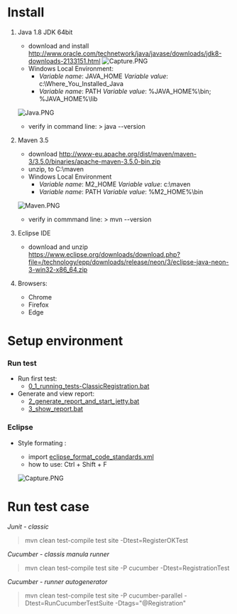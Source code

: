 # Install #

1. Java 1.8 JDK 64bit
    + download and install 
       http://www.oracle.com/technetwork/java/javase/downloads/jdk8-downloads-2133151.html
![Capture.PNG](https://bitbucket.org/repo/ranep8/images/3137412086-Capture.PNG)
    + Windows Local Environment: 
        - *Variable name*: JAVA_HOME    *Variable value*: c:\Where_You_Installed_Java
        - *Variable name*: PATH    *Variable value*: %JAVA_HOME%\bin; %JAVA_HOME%\lib
    
    ![Java.PNG](https://bitbucket.org/repo/ranep8/images/427137171-Java.PNG)

    + verify in command line:  > java --version

1. Maven 3.5
    + download http://www-eu.apache.org/dist/maven/maven-3/3.5.0/binaries/apache-maven-3.5.0-bin.zip
    + unzip, to C:\maven
    + Windows Local Environment
        - *Variable name*: M2_HOME    *Variable value*: c:\maven
        - *Variable name*: PATH    *Variable value*: %M2_HOME%\bin

    ![Maven.PNG](https://bitbucket.org/repo/ranep8/images/4126112216-Maven.PNG)

    + verify in commmand line:  > mvn --version

1. Eclipse IDE
    + download and unzip https://www.eclipse.org/downloads/download.php?file=/technology/epp/downloads/release/neon/3/eclipse-java-neon-3-win32-x86_64.zip

1. Browsers:
    + Chrome
    + Firefox
    + Edge

# Setup environment #


### Run test ###

- Run first test: 
    + [0_1_running_tests-ClassicRegistration.bat](https://bitbucket.org/capntc/selenium_workshop/src/b03275461b1451d7b188b937b77cb6bd77bc2e7a/clirunners/0_1_running_tests-ClassicRegistration.bat?at=develop)
- Generate and view report: 
    + [2_generate_report_and_start_jetty.bat](https://bitbucket.org/capntc/selenium_workshop/src/022bb8023f580e6498e580b706526e23a2800cc1/clirunners/2_generate_report_and_start_jetty.bat?at=develop)
    + [3_show_report.bat](https://bitbucket.org/capntc/selenium_workshop/src/cc4f1840dd7b2831907526c47bdf247ab74903a2/clirunners/3_show_report.bat?at=develop)

### Eclipse ###

- Style formating : 
    + import [eclipse_format_code_standards.xml](https://bitbucket.org/capntc/selenium_workshop/src/cc4f1840dd7b2831907526c47bdf247ab74903a2/README/eclipse_format_code_standards.xml?at=develop)
    + how to use:  Ctrl + Shift + F

	![Capture.PNG](https://bitbucket.org/repo/ranep8/images/2986566461-Capture.PNG)
    
# Run test case #

*Junit - classic*
> mvn clean test-compile test site -Dtest=RegisterOKTest

*Cucumber - classis manula runner*
> mvn clean test-compile test site -P cucumber -Dtest=RegistrationTest

*Cucumber - runner autogenerator*
> mvn clean test-compile test site -P cucumber-parallel -Dtest=RunCucumberTestSuite  -Dtags="@Registration"

